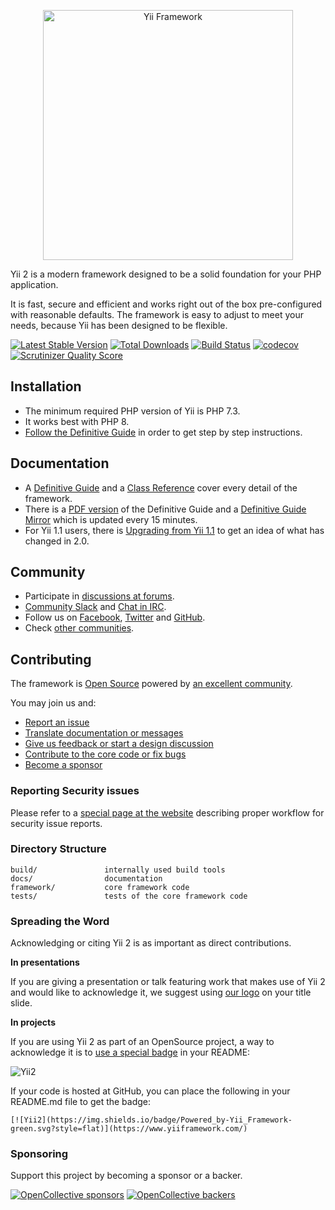 <p align="center">
    <a href="https://www.yiiframework.com/" target="_blank">
        <img src="https://www.yiiframework.com/image/yii_logo_light.svg" width="400" alt="Yii Framework" />
    </a>
</p>

Yii 2 is a modern framework designed to be a solid foundation for your PHP application.

It is fast, secure and efficient and works right out of the box pre-configured with reasonable defaults.
The framework is easy to adjust to meet your needs, because Yii has been designed to be flexible.

[![Latest Stable Version](https://img.shields.io/packagist/v/yiisoft/yii2.svg)](https://packagist.org/packages/yiisoft/yii2)
[![Total Downloads](https://img.shields.io/packagist/dt/yiisoft/yii2.svg)](https://packagist.org/packages/yiisoft/yii2)
[![Build Status](https://github.com/yiisoft/yii2/workflows/build/badge.svg)](https://github.com/yiisoft/yii2/actions)
[![codecov](https://codecov.io/gh/yiisoft/yii2/graph/badge.svg?token=Exm6sRwhJ6)](https://codecov.io/gh/yiisoft/yii2)
[![Scrutinizer Quality Score](https://scrutinizer-ci.com/g/yiisoft/yii2/badges/quality-score.png?s=b1074a1ff6d0b214d54fa5ab7abbb90fc092471d)](https://scrutinizer-ci.com/g/yiisoft/yii2/)

Installation
------------

- The minimum required PHP version of Yii is PHP 7.3.
- It works best with PHP 8.
- [Follow the Definitive Guide](https://www.yiiframework.com/doc-2.0/guide-start-installation.html)
in order to get step by step instructions.

Documentation
-------------

- A [Definitive Guide](https://www.yiiframework.com/doc/guide/2.0) and 
a [Class Reference](https://www.yiiframework.com/doc/api/2.0) cover every detail
of the framework.
- There is a [PDF version](https://www.yiiframework.com/doc/download/yii-guide-2.0-en.pdf) of the Definitive Guide
and a [Definitive Guide Mirror](http://stuff.cebe.cc/yii2docs/) which is updated every 15 minutes.
- For Yii 1.1 users, there is [Upgrading from Yii 1.1](https://www.yiiframework.com/doc/guide/2.0/en/intro-upgrade-from-v1)
to get an idea of what has changed in 2.0.

Community
---------

- Participate in [discussions at forums](https://www.yiiframework.com/forum/).
- [Community Slack](https://join.slack.com/t/yii/shared_invite/MjIxMjMxMTk5MTU1LTE1MDE3MDAwMzMtM2VkMTMyMjY1Ng) and [Chat in IRC](https://www.yiiframework.com/chat/).
- Follow us on [Facebook](https://www.facebook.com/groups/yiitalk/), [Twitter](https://twitter.com/yiiframework)
and [GitHub](https://github.com/yiisoft/yii2).
- Check [other communities](https://github.com/yiisoft/yii2/wiki/communities).

Contributing
------------

The framework is [Open Source](LICENSE.md) powered by [an excellent community](https://github.com/yiisoft/yii2/graphs/contributors).

You may join us and:

- [Report an issue](docs/internals/report-an-issue.md)
- [Translate documentation or messages](docs/internals/translation-workflow.md)
- [Give us feedback or start a design discussion](https://www.yiiframework.com/forum/index.php/forum/42-general-discussions-for-yii-20/)
- [Contribute to the core code or fix bugs](docs/internals/git-workflow.md)
- [Become a sponsor](#sponsoring)

### Reporting Security issues

Please refer to a [special page at the website](https://www.yiiframework.com/security/)
describing proper workflow for security issue reports.

### Directory Structure

```
build/               internally used build tools
docs/                documentation
framework/           core framework code
tests/               tests of the core framework code
```

### Spreading the Word

Acknowledging or citing Yii 2 is as important as direct contributions.

**In presentations**

If you are giving a presentation or talk featuring work that makes use of Yii 2 and would like to acknowledge it,
we suggest using [our logo](https://www.yiiframework.com/logo/) on your title slide.

**In projects**

If you are using Yii 2 as part of an OpenSource project, a way to acknowledge it is to
[use a special badge](https://img.shields.io/badge/Powered_by-Yii_Framework-green.svg?style=flat) in your README:    

![Yii2](https://img.shields.io/badge/Powered_by-Yii_Framework-green.svg?style=flat)

If your code is hosted at GitHub, you can place the following in your README.md file to get the badge:

```
[![Yii2](https://img.shields.io/badge/Powered_by-Yii_Framework-green.svg?style=flat)](https://www.yiiframework.com/)
```

### Sponsoring

Support this project by becoming a sponsor or a backer. 

[![OpenCollective sponsors](https://opencollective.com/yiisoft/sponsors/badge.svg)](https://opencollective.com/yiisoft) [![OpenCollective backers](https://opencollective.com/yiisoft/backers/badge.svg)](https://opencollective.com/yiisoft)
